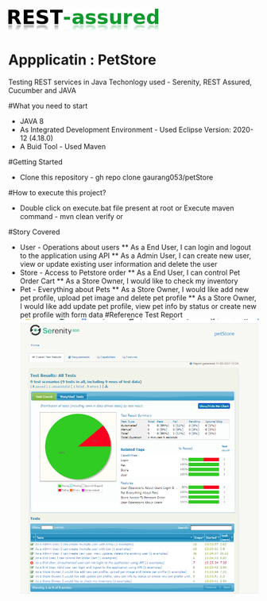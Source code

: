 ![REST Assured](rest-assured-logo-green.png)
# Appplicatin : PetStore
Testing REST services in Java
Techonlogy used - Serenity, REST Assured, Cucumber and JAVA

#What you need to start
* JAVA 8
* As Integrated Development Environment - Used Eclipse Version: 2020-12 (4.18.0)
* A Buid Tool - Used Maven

#Getting Started
* Clone this repository - gh repo clone gaurang053/petStore

#How to execute this project?
* Double click on execute.bat file present at root or Execute maven command - mvn clean verify or 

#Story Covered
* User - Operations about users 
	** As a End User, I can login and logout to the application using API
	** As a Admin User, I can create new user, view or update existing user information and delete the user
* Store - Access to Petstore order 
	** As a End User, I can control Pet Order Cart
	** As a Store Owner, I would like to check my inventory
* Pet - Everything about Pets 
	** As a Store Owner, I would like add new pet profile, upload pet image and delete pet profile
	** As a Store Owner, I would like add update pet profile, view pet info by status or create new pet profile with form data
#Reference Test Report
![Test Report](TestReport.png)




